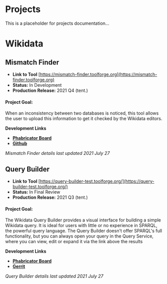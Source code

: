 # Projects

This is a placeholder for projects documentation...

# Wikidata

## **Mismatch Finder** 

* **Link to Tool** [https://mismatch-finder.toolforge.org](https://mismatch-finder.toolforge.org)
* **Status:**    In Development       
* **Production Release:**  2021 Q4 (tent.)  


#### **Project Goal:**

When an inconsistency between two databases is noticed, this tool allows the user to upload this information to get it checked by the Wikidata editors. 
    
    

**Development Links**
* [**Phabricator Board**](https://phabricator.wikimedia.org/project/view/5385/)
* [**Github**](https://github.com/wmde/wikidata-mismatch-finder) 


_Mismatch Finder details last updated 2021 July 27_


## **Query Builder** 

* **Link to Tool** [https://query-builder-test.toolforge.org/](https://query-builder-test.toolforge.org/)
* **Status:**    In Final Review       
* **Production Release:**  2021 Q3 (tent.)  


#### **Project Goal:**

The Wikidata Query Builder provides a visual interface for building a simple Wikidata query. It is ideal for users with little or no experience in SPARQL, the powerful query language. The Query Builder doesn't offer SPARQL's full functionality, but you can always open your query in the Query Service, where you can view, edit or expand it via the link above the results
    
    

**Development Links**
* [**Phabricator Board**](https://phabricator.wikimedia.org/project/view/4990/)
* [**Gerrit**](https://gerrit.wikimedia.org/g/wikidata/query-builder) 


_Query Builder details last updated 2021 July 27_
